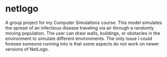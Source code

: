 # netlogo
A group project for my Computer Simulations course.
This model simulates the spread of an infectious disease traveling via air through
a randomly moving population.  The user can draw walls, buildings, or obstacles in the
environment to simulate different environments. The only issue I could foresee someone
running into is that some aspects do not work on newer versions of NetLogo.
